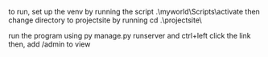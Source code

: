 to run, set up the venv by running the script .\myworld\Scripts\activate
then change directory to projectsite by running cd .\projectsite\

run the program using py manage.py runserver and ctrl+left click the link
then, add /admin to view